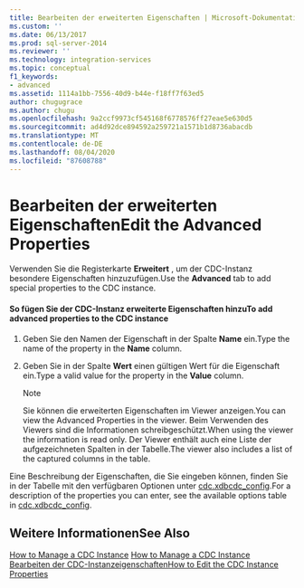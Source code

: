 ```yaml
---
title: Bearbeiten der erweiterten Eigenschaften | Microsoft-Dokumentation
ms.custom: ''
ms.date: 06/13/2017
ms.prod: sql-server-2014
ms.reviewer: ''
ms.technology: integration-services
ms.topic: conceptual
f1_keywords:
- advanced
ms.assetid: 1114a1bb-7556-40d9-b44e-f18ff7f63ed5
author: chugugrace
ms.author: chugu
ms.openlocfilehash: 9a2ccf9973cf545168f6778576ff27eae5e630d5
ms.sourcegitcommit: ad4d92dce894592a259721a1571b1d8736abacdb
ms.translationtype: MT
ms.contentlocale: de-DE
ms.lasthandoff: 08/04/2020
ms.locfileid: "87608788"
---
```

# <a name="edit-the-advanced-properties"></a><span data-ttu-id="27f9f-102">Bearbeiten der erweiterten Eigenschaften</span><span class="sxs-lookup"><span data-stu-id="27f9f-102">Edit the Advanced Properties</span></span>
  <span data-ttu-id="27f9f-103">Verwenden Sie die Registerkarte **Erweitert** , um der CDC-Instanz besondere Eigenschaften hinzuzufügen.</span><span class="sxs-lookup"><span data-stu-id="27f9f-103">Use the **Advanced** tab to add special properties to the CDC instance.</span></span>  
  
#### <a name="to-add-advanced-properties-to-the-cdc-instance"></a><span data-ttu-id="27f9f-104">So fügen Sie der CDC-Instanz erweiterte Eigenschaften hinzu</span><span class="sxs-lookup"><span data-stu-id="27f9f-104">To add advanced properties to the CDC instance</span></span>  
  
1.  <span data-ttu-id="27f9f-105">Geben Sie den Namen der Eigenschaft in der Spalte **Name** ein.</span><span class="sxs-lookup"><span data-stu-id="27f9f-105">Type the name of the property in the **Name** column.</span></span>  
  
2.  <span data-ttu-id="27f9f-106">Geben Sie in der Spalte **Wert** einen gültigen Wert für die Eigenschaft ein.</span><span class="sxs-lookup"><span data-stu-id="27f9f-106">Type a valid value for the property in the **Value** column.</span></span>  
  
    > [!NOTE]  
    >  <span data-ttu-id="27f9f-107">Sie können die erweiterten Eigenschaften im Viewer anzeigen.</span><span class="sxs-lookup"><span data-stu-id="27f9f-107">You can view the Advanced Properties in the viewer.</span></span> <span data-ttu-id="27f9f-108">Beim Verwenden des Viewers sind die Informationen schreibgeschützt.</span><span class="sxs-lookup"><span data-stu-id="27f9f-108">When using the viewer the information is read only.</span></span> <span data-ttu-id="27f9f-109">Der Viewer enthält auch eine Liste der aufgezeichneten Spalten in der Tabelle.</span><span class="sxs-lookup"><span data-stu-id="27f9f-109">The viewer also includes a list of the captured columns in the table.</span></span>  
  
 <span data-ttu-id="27f9f-110">Eine Beschreibung der Eigenschaften, die Sie eingeben können, finden Sie in der Tabelle mit den verfügbaren Optionen unter [cdc.xdbcdc_config](the-oracle-cdc-databases.md#bkmk_cdcxdbcdc_config).</span><span class="sxs-lookup"><span data-stu-id="27f9f-110">For a description of the properties you can enter, see the available options table in [cdc.xdbcdc_config](the-oracle-cdc-databases.md#bkmk_cdcxdbcdc_config).</span></span>  
  
## <a name="see-also"></a><span data-ttu-id="27f9f-111">Weitere Informationen</span><span class="sxs-lookup"><span data-stu-id="27f9f-111">See Also</span></span>  
 <span data-ttu-id="27f9f-112">[How to Manage a CDC Instance](manage-a-cdc-instance.md) </span><span class="sxs-lookup"><span data-stu-id="27f9f-112">[How to Manage a CDC Instance](manage-a-cdc-instance.md) </span></span>  
 [<span data-ttu-id="27f9f-113">Bearbeiten der CDC-Instanzeigenschaften</span><span class="sxs-lookup"><span data-stu-id="27f9f-113">How to Edit the CDC Instance Properties</span></span>](how-to-edit-the-cdc-instance-properties.md)  
